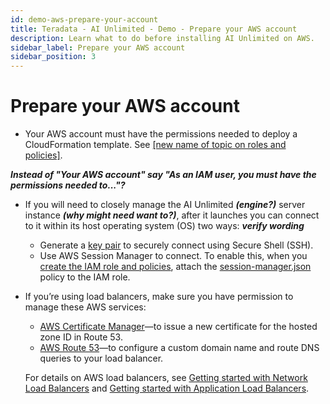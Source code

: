 ```yaml
---
id: demo-aws-prepare-your-account
title: Teradata - AI Unlimited - Demo - Prepare your AWS account
description: Learn what to do before installing AI Unlimited on AWS.
sidebar_label: Prepare your AWS account 
sidebar_position: 3
---
```


# Prepare your AWS account

- Your AWS account must have the permissions needed to deploy a CloudFormation template. See [[new name of topic on roles and policies]](/docs/install-ai-unlimited/demo/AWS/demo-aws-permissions-policies.md).

***Instead of "Your AWS account" say "As an IAM user, you must have the permissions needed to..."?***

- If you will need to closely manage the AI Unlimited ***(engine?)*** server instance ***(why might need want to?)***, after it launches you can connect to it within its host operating system (OS) two ways: ***verify wording***
	- Generate a [key pair](https://docs.aws.amazon.com/AWSEC2/latest/UserGuide/ec2-key-pairs.html) to securely connect using Secure Shell (SSH).
	- Use AWS Session Manager to connect. To enable this, when you [create the IAM role and policies](/docs/install-ai-unlimited/demo/AWS/demo-aws-permissions-policies.md), attach the [session-manager.json](https://github.com/Teradata/ai-unlimited/blob/develop/deployments/aws/policies/session-manager.json) policy to the IAM role.

- If you’re using load balancers, make sure you have permission to manage these AWS services:
	- [AWS Certificate Manager](https://docs.aws.amazon.com/acm/)&mdash;to issue a new certificate for the hosted zone ID in Route 53.
	- [AWS Route 53](https://docs.aws.amazon.com/Route53/latest/DeveloperGuide/Welcome.html)&mdash;to configure a custom domain name and route DNS queries to your load balancer.

    For details on AWS load balancers, see [Getting started with Network Load Balancers](https://docs.aws.amazon.com/elasticloadbalancing/latest/network/network-load-balancer-getting-started.html) and [Getting started with Application Load Balancers](https://docs.aws.amazon.com/elasticloadbalancing/latest/application/application-load-balancer-getting-started.html).
